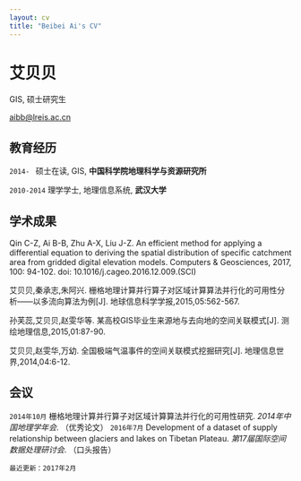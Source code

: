 ```yaml
---
layout: cv
title: "Beibei Ai's CV"
---
```

# 艾贝贝

GIS, 硕士研究生

<div id="webaddress">
<i class="fa fa-envelope"></i> <a href="mailto:aibb@lreis.ac.cn">aibb@lreis.ac.cn</a>

</div>

## 教育经历

`2014- ` 硕士在读, GIS, **中国科学院地理科学与资源研究所**

`2010-2014` 理学学士, 地理信息系统, **武汉大学**

## 学术成果

Qin C-Z, Ai B-B, Zhu A-X, Liu J-Z. An efficient method for applying a differential equation to deriving the spatial distribution of specific catchment area from gridded digital elevation models. Computers & Geosciences, 2017, 100: 94-102. doi: 10.1016/j.cageo.2016.12.009.(SCI)

艾贝贝,秦承志,朱阿兴. 栅格地理计算并行算子对区域计算算法并行化的可用性分析——以多流向算法为例[J]. 地球信息科学学报,2015,05:562-567.

孙芙蕊,艾贝贝,赵雯华等. 某高校GIS毕业生来源地与去向地的空间关联模式[J]. 测绘地理信息,2015,01:87-90.

艾贝贝,赵雯华,万幼. 全国极端气温事件的空间关联模式挖掘研究[J]. 地理信息世界,2014,04:6-12.

## 会议
`2014年10月` 栅格地理计算并行算子对区域计算算法并行化的可用性研究. *2014年中国地理学年会*. （优秀论文）
`2016年7月` Development of a dataset of supply relationship between glaciers and lakes on Tibetan Plateau. *第17届国际空间数据处理研讨会*. （口头报告）


`最近更新：2017年2月`
